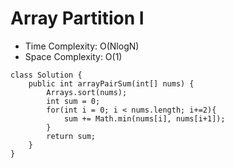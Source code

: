# Array Partition I

- Time Complexity: O(NlogN)
- Space Complexity: O(1)

```
class Solution {
    public int arrayPairSum(int[] nums) {
        Arrays.sort(nums);
        int sum = 0;
        for(int i = 0; i < nums.length; i+=2){
            sum += Math.min(nums[i], nums[i+1]);
        }
        return sum;
    }
}
```
